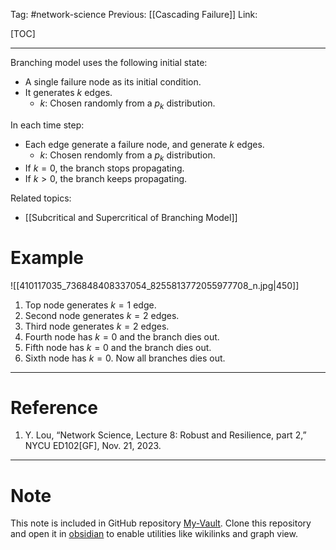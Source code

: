 Tag: #network-science 
Previous: [[Cascading Failure]]
Link: 

[TOC]

---

Branching model uses the following initial state:

- A single failure node as its initial condition.
- It generates $k$ edges. 
	- $k$: Chosen randomly from a $p_k$ distribution.

In each time step:

- Each edge generate a failure node, and generate $k$ edges.
	- $k$: Chosen rendomly from a $p_k$ distribution.
- If $k = 0$, the branch stops propagating.
- If $k > 0$, the branch keeps propagating.

Related topics:

- [[Subcritical and Supercritical of Branching Model]]

# Example

![[410117035_736848408337054_8255813772055977708_n.jpg|450]]

1. Top node generates $k=1$ edge.
2. Second node generates $k = 2$ edges.
3. Third node generates $k = 2$ edges.
4. Fourth node has $k = 0$ and the branch dies out.
5. Fifth node has $k = 0$ and the branch dies out.
6. Sixth node has $k = 0$. Now all branches dies out.

---

# Reference

1. Y. Lou, “Network Science, Lecture 8: Robust and Resilience, part 2,” NYCU ED102[GF], Nov. 21, 2023.

---

# Note

This note is included in GitHub repository [My-Vault](https://github.com/LittleD3092/My-Vault.git). Clone this repository and open it in [obsidian](https://obsidian.md/) to enable utilities like wikilinks and graph view.